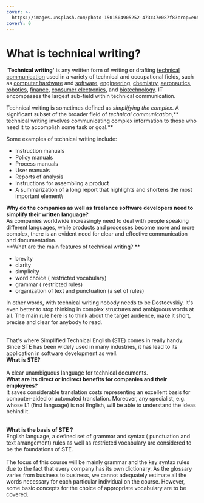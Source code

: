 ```yaml
---
cover: >-
  https://images.unsplash.com/photo-1501504905252-473c47e087f8?crop=entropy&cs=srgb&fm=jpg&ixid=MnwxOTcwMjR8MHwxfHNlYXJjaHw0fHx3cml0aW5nfGVufDB8fHx8MTYzNjI4MzM5Ng&ixlib=rb-1.2.1&q=85
coverY: 0
---
```


# What is technical writing?

'**Technical writing'** is any written form of writing or drafting [technical communication](https://en.wikipedia.org/wiki/Technical\_communication) used in a variety of technical and occupational fields, such as [computer hardware](https://en.wikipedia.org/wiki/Computer\_hardware) and [software](https://en.wikipedia.org/wiki/Software), [engineering](https://en.wikipedia.org/wiki/Engineering), [chemistry](https://en.wikipedia.org/wiki/Chemistry), [aeronautics](https://en.wikipedia.org/wiki/Aeronautics), [robotics](https://en.wikipedia.org/wiki/Robotics), [finance](https://en.wikipedia.org/wiki/Finance), [consumer electronics](https://en.wikipedia.org/wiki/Consumer\_electronics), and [biotechnology](https://en.wikipedia.org/wiki/Biotechnology). IT encompasses the largest sub-field within technical communication.

Technical writing is sometimes defined as _simplifying the complex_. A significant subset of the broader field of _technical communication_,** technical writing involves communicating complex information to those who need it to accomplish some task or goal.**

Some examples of technical writing include:

* Instruction manuals
* Policy manuals
* Process manuals
* User manuals
* Reports of analysis
* Instructions for assembling a product
* A summarization of a long report that highlights and shortens the most important element\


**Why do the companies as well as freelance software developers need to simplify their written language?**\
As companies worldwide increasingly need to deal with people speaking different languages, while products and processes become more and more complex, there is an evident need for clear and effective communication and documentation.\
**What are the main features of technical writing? **

* brevity
* clarity
* simplicity
* word choice ( restricted vocabulary)
* grammar ( restricted rules)
* organization of text and punctuation (a set of rules)

In other words, with technical writing nobody needs to be Dostoevskiy. It's even better to stop thinking in complex structures and ambiguous words at all. The main rule here is to think about the target audience, make it short, precise and clear for anybody to read.&#x20;

\
That's where Simplified Technical English (STE) comes in really handy. Since STE has been widely used in many industries, it has lead to its application in software development as well.\
**What is STE?**\
\
A clear unambiguous language for technical documents.\
**What are its direct or indirect benefits for companies and their employees?**\
It saves considerable translation costs representing an excellent basis for computer-aided or automated translation. Moreover, any specialist, e.g.  whose L1 (first language) is not English, will be able to understand the ideas behind it.

\
**What is the basis of STE ?**\
English language, a  defined set  of grammar and syntax ( punctuation and text arrangement) rules as well as restricted vocabulary are considered to be the foundations of STE.\
\
The focus of this course will be mainly grammar and the key syntax rules due to the fact that every company has its own dictionary. As the glossary varies from business to business, we cannot adequately estimate all the words necessary for each particular individual on the course. However, some basic concepts for the choice of appropriate vocabulary are to  be covered.

